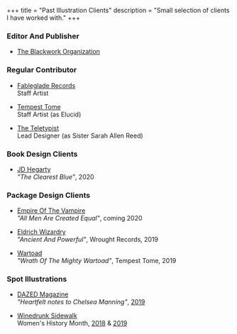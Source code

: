 +++
title = "Past Illustration Clients"
description = "Small selection of clients I have worked with."
+++

<!--

The following is a semi-complete list of companies and publications I have done illustration for, as well as relevant links.

If you are looking for an abbreviated history of my sequential art and comix work, [please refer to the Bibliography section](/catalogue/bibliography) for a list of appearances.

For a wide range of examples of my abilities in regards to sequential art, [please refer to the Sequential Art page](/sequential) in the navbar above; for illustration and fine art samples, please click on the "Illustration" link above, [or click here.](/illustration).

If you would like my illustrative talents on your next release, [please click here.](/contact)
-->

### Editor And Publisher

*  [The Blackwork Organization](http://blackwork.org)

### Regular Contributor

*  [Fableglade Records](https://www.facebook.com/fablegladerecords)   
   Staff Artist

*  [Tempest Tome](https://www.tempesttomegames.com/cultus)   
   Staff Artist (as Elucid)

*  [The Teletypist](https://theteletypist.com/)   
   Lead Designer (as Sister Sarah Allen Reed)

### Book Design Clients

*  [JD Hegarty](https://www.jdhegarty.com/)   
   _"The Clearest Blue"_, 2020

### Package Design Clients

*  [Empire Of The Vampire](https://empireofthevampire.bandcamp.com/)   
   _"All Men Are Created Equal"_, coming 2020

*  [Eldrich Wizardry](https://eldritchwizardryofficial.bandcamp.com/album/ancient-and-powerful)   
   _"Ancient And Powerful"_, Wrought Records, 2019

*  [Wartoad](https://wartoad.bandcamp.com/releases)   
   _"Wrath Of The Mighty Wartoad"_, Tempest Tome, 2019


### Spot Illustrations

*  [DAZED Magazine](http://dazeddigital.com/)  
   _"Heartfelt notes to Chelsea Manning"_,  [2019](http://www.dazeddigital.com/politics/article/43842/1/chelsea-manning-solitary-confinement-allies-friends-share-support)

*  [Winedrunk Sidewalk](http://winedrunksidewalk.blogspot.com/)  
   Women's History Month, [2018](http://winedrunksidewalk.blogspot.com/2018/03/day-four-hundred-and-six.html) & [2019](http://winedrunksidewalk.blogspot.com/2019/03/day-eight-hundred-and-one.html?m=1)

